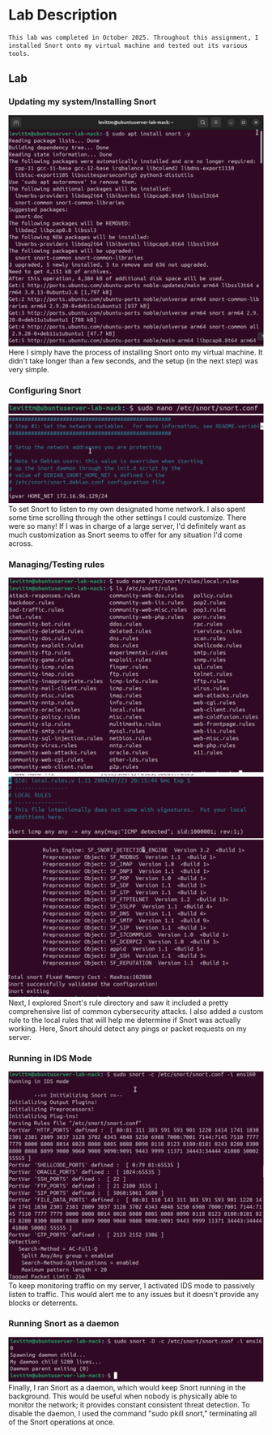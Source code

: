 # Lab Description
    This lab was completed in October 2025. Throughout this assignment, I installed Snort onto my virtual machine and tested out its various tools.  

## Lab

### Updating my system/Installing Snort
![Installing Snort](Screenshots/Snort/installation.png)
    Here I simply have the process of installing Snort onto my virtual machine. It didn't take longer than a few seconds, and the setup (in the next step) was very simple.

### Configuring Snort
![Opening Snort configuration](Screenshots/Snort/configureSnort.png)
![Changing home network](Screenshots/Snort/changingNetwork.png)
To set Snort to listen to my own designated home network. I also spent some time scrolling through the other settings I could customize. There were so many! If I was in charge of a large server, I'd definitely want as much customization as Snort seems to offer for any situation I'd come across.

### Managing/Testing rules
![Rule directory](Screenshots/Snort/rulesDirectory.png)
![Setting my own rule](Screenshots/Snort/settingrules.png)
![Validating the configuration](Screenshots/Snort/testsnort.png)
Next, I explored Snort's rule directory and saw it included a pretty comprehensive list of common cybersecurity attacks. I also added a custom rule to the local rules that will help me determine if Snort was actually working. Here, Snort should detect any pings or packet requests on my server.

### Running in IDS Mode
![Turning on IDS mode](Screenshots/Snort/idsmode.png)
To keep monitoring traffic on my server, I activated IDS mode to passively listen to traffic. This would alert me to any issues but it doesn't provide any blocks or deterrents. 

### Running Snort as a daemon
![Creating a daemon](Screenshots/Snort/daemon.png)
Finally, I ran Snort as a daemon, which would keep Snort running in the background. This would be useful when nobody is physically able to monitor the network; it provides constant consistent threat detection. To disable the daemon, I used the command "sudo pkill snort," terminating all of the Snort operations at once. 